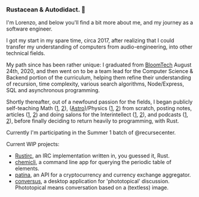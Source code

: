 ### Rustacean & Autodidact. 👋

I'm Lorenzo, and below you'll find a bit more about me, and my journey as a software engineer.

I got my start in my spare time, circa 2017, after realizing that I could transfer my understanding of computers from audio-engineering, into other technical fields. 

My path since has been rather unique: I graduated from [BloomTech](https://www.credly.com/badges/179968c7-0dd9-473c-bdbd-34919b83d33b/public_url) August 24th, 2020, and then went on to be a team lead for the Computer Science & Backend portion of the curriculum, helping them refine their understanding of recursion, time complexity, various search algorithms, Node/Express, SQL and asynchronous programming. 

Shortly thereafter, out of a newfound passion for the fields, I began publicly self-teaching Math ([1](https://twitter.com/Yliastrum/status/1350624662217056257?s=20), [2](https://overoxidize.github.io/textbook-notes/math-textbooks/linear-algebra-done-right/proof-of-subspaces/)), ([Astro](https://nextjournal.com/0xledev/computing-galactic-orbits-with-astropy-a-data-driven-ride-through-the-cosmos?token=YUfQGTMz3Bvm1qCyP1xx9C))/Physics ([1](https://twitter.com/Yliastrum/status/1358258296671539200?s=20), [2](https://twitter.com/Yliastrum/status/1456383068525285384?s=20)) from scratch, posting notes, articles ([1](https://interintellect.medium.com/a-brief-introduction-to-time-in-physics-d731162fc813), [2](https://digigard.hashnode.dev/on-dirac-glory-from-perseverance)) and doing salons for the Interintellect ([1](https://www.eventbrite.com/e/quantum-computing-1-history-plank-turings-brainchild-ii-salon-tickets-136265747519), [2](https://www.eventbrite.com/e/the-quantum-race-how-it-all-began-interintellect-salon-tickets-140255308403)), and podcasts ([1](https://youtu.be/PPGR49bWRyE), [2](https://youtu.be/gQxz6Yp62Zk)), before finally deciding to return heavily to programming, with Rust.

Currently I'm participating in the Summer 1 batch of @recursecenter.

Current WIP projects: 

- [Rustirc](https://github.com/overoxidize/rustirc), an IRC implementation written in, you guessed it, Rust.
- [chemicli](https://github.com/overoxidize/chemicli/builder-api), a command line app for querying the periodic table of elements.
- [patina](https://github.com/overoxidize/patina), an API for a cryptocurrency and currency exchange aggregator.
- [conversus](https://github.com/lorenzoevans/conversus), a desktop application for 'phototopical' discussion. Phototopical means conversation based on a (textless) image.


<!--
**overoxidize/overoxidize** is a ✨ _special_ ✨ repository because its `README.md` (this file) appears on your GitHub profile.

Here are some ideas to get you started:

- 🔭 I’m currently working on ...
- 🌱 I’m currently learning ...
- 👯 I’m looking to collaborate on ...
- 🤔 I’m looking for help with ...
- 💬 Ask me about ...
- 📫 How to reach me: ...
- 😄 Pronouns: ...
- ⚡ Fun fact: ...
-->
